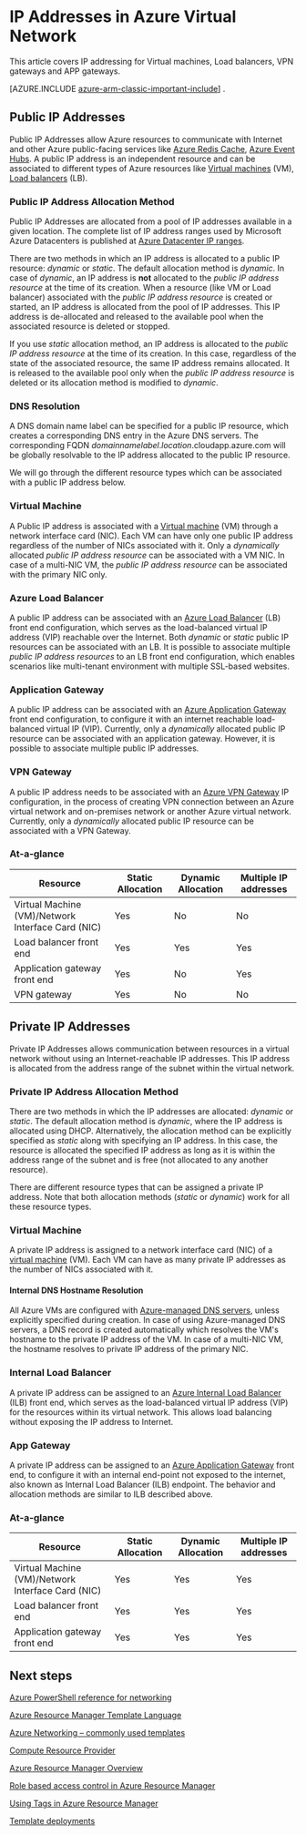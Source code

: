 <properties 
   pageTitle="Public and Private IP addresses in Azure Network Resource Provider | Microsoft Azure"
   description="Learn about IP addresses, public and private for  Network Resource Provider in Azure Resource Manager"
   services="virtual-network"
   documentationCenter="na"
   authors="joaoma"
   manager="carmonm"
   editor="tysonn" />
<tags 
   ms.service="virtual-network"
   ms.devlang="na"
   ms.topic="article"
   ms.tgt_pltfrm="na"
   ms.workload="infrastructure-services"
   ms.date="12/07/2015"
   ms.author="joaoma" />

# IP Addresses in Azure Virtual Network
This article covers IP addressing for Virtual machines, Load balancers, VPN gateways and APP gateways.

[AZURE.INCLUDE [azure-arm-classic-important-include](../../includes/learn-about-deployment-models-rm-include.md)] .

## Public IP Addresses
Public IP Addresses allow Azure resources to communicate with Internet and other Azure public-facing services like [Azure Redis Cache](https://azure.microsoft.com/services/cache), [Azure Event Hubs](https://azure.microsoft.com/services/event-hubs). A public IP address is an independent resource and can be associated to different types of Azure resources like [Virtual machines](virtual-machines-about.md) (VM), [Load balancers](load-balancer-overview.md) (LB).

### Public IP Address Allocation Method
Public IP Addresses are allocated from a pool of IP addresses available in a given location. The complete list of IP address ranges used by Microsoft Azure Datacenters is published at [Azure Datacenter IP ranges](https://www.microsoft.com/download/details.aspx?id=41653).

There are two methods in which an IP address is allocated to a public IP resource: *dynamic* or *static*. The default allocation method is *dynamic*. In case of *dynamic*, an IP address is **not** allocated to the *public IP address resource* at the time of its creation. When a resource (like VM or Load balancer) associated with the *public IP address resource* is created or started, an IP address is allocated from the pool of IP addresses. This IP address is de-allocated and released to the available pool when the associated resource is deleted or stopped.

If you use *static* allocation method, an IP address is allocated to the *public IP address resource* at the time of its creation. In this case, regardless of the state of the associated resource, the same IP address remains allocated. It is released to the available pool only when the *public IP address resource* is deleted or its allocation method is modified to *dynamic*.

### DNS Resolution
A DNS domain name label can be specified for a public IP resource, which creates a corresponding DNS entry in the Azure DNS servers. The corresponding FQDN *domainnamelabel*.*location*.cloudapp.azure.com will be globally resolvable to the IP address allocated to the public IP resource.

We will go through the different resource types which can be associated with a public IP address below.

### Virtual Machine
A Public IP address is associated with a [Virtual machine](virtual-machines-about.md) (VM) through a network interface card (NIC). Each VM can have only one public IP address regardless of the number of NICs associated with it. Only a *dynamically* allocated *public IP address resource* can be associated with a VM NIC. In case of a multi-NIC VM, the *public IP address resource* can be associated with the primary NIC only.

### Azure Load Balancer
A public IP address can be associated with an [Azure Load Balancer](load-balancer-overview.md) (LB) front end configuration, which serves as the load-balanced virtual IP address (VIP) reachable over the Internet. Both *dynamic* or *static* public IP resources can be associated with an LB. It is possible to associate multiple *public IP address resources* to an LB front end configuration, which enables  scenarios like multi-tenant environment with multiple SSL-based websites.

### Application Gateway
A public IP address can be associated with an [Azure Application Gateway](application-gateway-introduction.md) front end configuration, to configure it with an internet reachable load-balanced virtual IP (VIP). Currently, only a *dynamically* allocated public IP resource can be associated with an application gateway. However, it is possible to associate multiple public IP addresses.

### VPN Gateway
A public IP address needs to be associated with an [Azure VPN Gateway](vpn-gateway-about-vpngateways.md) IP configuration, in the process of creating VPN connection between an Azure virtual network and on-premises network or another Azure virtual network. Currently, only a *dynamically* allocated public IP resource can be associated with a VPN Gateway.

### At-a-glance

|Resource|Static Allocation|Dynamic Allocation|Multiple IP addresses|
|---|---|---|---|
|Virtual Machine (VM)/Network Interface Card (NIC)|Yes|No|No|
|Load balancer front end|Yes|Yes|Yes|
|Application gateway front end|Yes|No|Yes|
|VPN gateway|Yes|No|No|

## Private IP Addresses
Private IP Addresses allows communication between resources in a virtual network without using an Internet-reachable IP addresses. This IP address is allocated from the address range of the subnet within the virtual network.

### Private IP Address Allocation Method
There are two methods in which the IP addresses are allocated: *dynamic* or *static*. The default allocation method is *dynamic*, where the IP address is allocated using DHCP. Alternatively, the allocation method can be explicitly specified as *static* along with specifying an IP address. In this case, the resource is allocated the specified IP address as long as it is within the address range of the subnet and is free (not allocated to any another resource).

There are different resource types that can be assigned a private IP address. Note that both allocation methods (*static* or *dynamic*) work for all these resource types.

### Virtual Machine
A private IP address is assigned to a network interface card (NIC) of a [virtual machine](virtual-machines-about.md) (VM). Each VM can have as many private IP addresses as the number of NICs associated with it.

#### Internal DNS Hostname Resolution
All Azure VMs are configured with [Azure-managed DNS servers](virtual-networks-name-resolution-for-vms-and-role-instances.md#azure-provided-name-resolution), unless explicitly specified during creation. In case of using Azure-managed DNS servers, a DNS record is created automatically which resolves the VM's hostname to the private IP address of the VM. In case of a multi-NIC VM, the hostname resolves to private IP address of the primary NIC.

### Internal Load Balancer
A private IP address can be assigned to an [Azure Internal Load Balancer](load-balancer-internal-overview.md) (ILB) front end, which serves as the load-balanced virtual IP address (VIP) for the resources within its virtual network. This allows load balancing without exposing the IP address to Internet.

### App Gateway
A private IP address can be assigned to an [Azure Application Gateway](application-gateway-introduction.md) front end, to configure it with an internal end-point not exposed to the internet, also known as Internal Load Balancer (ILB) endpoint. The behavior and allocation methods are similar to ILB described above.

### At-a-glance
|Resource|Static Allocation|Dynamic Allocation|Multiple IP addresses|
|---|---|---|---|
|Virtual Machine (VM)/Network Interface Card (NIC)|Yes|Yes|Yes|
|Load balancer front end|Yes|Yes|Yes|
|Application gateway front end|Yes|Yes|Yes|

## Next steps


[Azure PowerShell reference for networking](https://msdn.microsoft.com/library/azure/mt163510.aspx)

[Azure Resource Manager Template Language](../resource-group-authoring-templates.md)

[Azure Networking – commonly used templates](https://github.com/Azure/azure-quickstart-templates)

[Compute Resource Provider](../virtual-machines-azurerm-versus-azuresm)

[Azure Resource Manager Overview](../resource-group-overview)

[Role based access control in Azure Resource Manager](https://msdn.microsoft.com/library/azure/dn906885.aspx) 

[Using Tags in Azure Resource Manager](https://msdn.microsoft.com/library/azure/dn848368.aspx)

[Template deployments](https://msdn.microsoft.com/library/azure/dn790549.aspx) 

